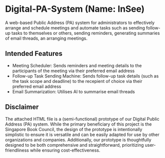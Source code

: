 # Digital-PA-System (Name: InSee)
A web-based Public Address (PA) system for administrators to effectively arrange and schedule meetings and automate tasks such as sending follow-up tasks to themselves or others, sending reminders, generating summaries of email threads, an arranging meetings.

## Intended Features
- Meeting Scheduler:
    Sends reminders and meeting details to the participants of the meeting via their preferred email address
- Follow-up Task Sending Machine:
    Sends follow-up task details (such as the task scope and deadline) to the recepient of choice via their preferred email address
- Email Summarization:
    Utilises AI to summarise email threads

## Disclaimer
The attached HTML file is a (semi-functional) prototype of our Digital Public Address (PA) system. While the primary beneficiary of this project is the Singapore Book Council, the design of the prototype is intentionally simplistic to ensure it is versatile and can be easily adapted for use by other organizations and companies. Additionally, our prototype is thoughtfully designed to be both comprehensive and straightforward, prioritizing user-friendliness while ensuring cost-effectiveness.
